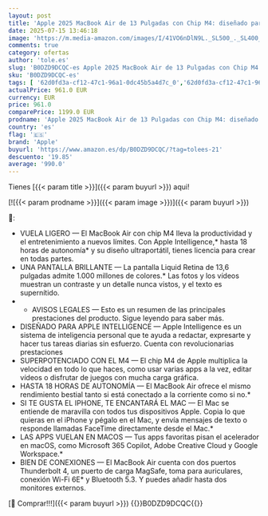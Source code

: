 ```yaml
---
layout: post
title: 'Apple 2025 MacBook Air de 13 Pulgadas con Chip M4: diseñado para Apple Intelligence  Pantalla Liquid Retina de 13 6 Pulgadas  16 GB de Memoria unificada  256 GB SSD  Teclado español; Plata'
date: 2025-07-15 13:46:18
image: 'https://m.media-amazon.com/images/I/41VO6nDlN9L._SL500_._SL400_.jpg'
comments: true
category: ofertas
author: 'tole.es'
slug: 'B0DZD9DCQC-es Apple 2025 MacBook Air de 13 Pulgadas con Chip M4:...'
sku: 'B0DZD9DCQC-es'
tags: [ '62d0fd3a-cf12-47c1-96a1-0dc45b5a4d7c_0','62d0fd3a-cf12-47c1-96a1-0dc45b5a4d7c_4301','62d0fd3a-cf12-47c1-96a1-0dc45b5a4d7c_4501','Arborist Merchandising Root','Informática','Portátiles','Portátiles tradicionales','Self Service','Sorteo encuesta portátiles','Special Features Stores','Vuelta al cole: Informática','apple','🇪🇸', ]
actualPrice: 961.0 EUR
currency: EUR
price: 961.0
comparePrice: 1199.0 EUR
prodname: 'Apple 2025 MacBook Air de 13 Pulgadas con Chip M4: diseñado para Apple Intelligence  Pantalla Liquid Retina de 13 6 Pulgadas  16 GB de Memoria unificada  256 GB SSD  Teclado español; Plata'
country: 'es'
flag: '🇪🇸'
brand: 'Apple'
buyurl: 'https://www.amazon.es/dp/B0DZD9DCQC/?tag=tolees-21'
descuento: '19.85'
average: '990.0'
---
```


Tienes [{{< param title >}}]({{< param buyurl >}}) aqui!

[![{{< param prodname >}}]({{< param image >}})]({{< param buyurl >}})

🔎:

- VUELA LIGERO — El MacBook Air con chip M4 lleva la productividad y el entretenimiento a nuevos límites. Con Apple Intelligence,* hasta 18 horas de autonomía* y su diseño ultraportátil, tienes licencia para crear en todas partes.
- UNA PANTALLA BRILLANTE — La pantalla Liquid Retina de 13,6 pulgadas admite 1.000 millones de colores.* Las fotos y los vídeos muestran un contraste y un detalle nunca vistos, y el texto es supernítido.
- * AVISOS LEGALES — Esto es un resumen de las principales prestaciones del producto. Sigue leyendo para saber más.
- DISEÑADO PARA APPLE INTELLIGENCE — Apple Intelligence es un sistema de inteligencia personal que te ayuda a redactar, expresarte y hacer tus tareas diarias sin esfuerzo. Cuenta con revolucionarias prestaciones
- SUPERPOTENCIADO CON EL M4 — El chip M4 de Apple multiplica la velocidad en todo lo que haces, como usar varias apps a la vez, editar vídeos o disfrutar de juegos con mucha carga gráfica.
- HASTA 18 HORAS DE AUTONOMÍA — El MacBook Air ofrece el mismo rendimiento bestial tanto si está conectado a la corriente como si no.*
- SI TE GUSTA EL IPHONE, TE ENCANTARÁ EL MAC — El Mac se entiende de maravilla con todos tus dispositivos Apple. Copia lo que quieras en el iPhone y pégalo en el Mac, y envía mensajes de texto o responde llamadas FaceTime directamente desde el Mac.*
- LAS APPS VUELAN EN MACOS — Tus apps favoritas pisan el acelerador en macOS, como Microsoft 365 Copilot, Adobe Creative Cloud y Google Workspace.*
- BIEN DE CONEXIONES — El MacBook Air cuenta con dos puertos Thunderbolt 4, un puerto de carga MagSafe, toma para auriculares, conexión Wi-Fi 6E* y Bluetooth 5.3. Y puedes añadir hasta dos monitores externos.

[🛒 Comprar!!!]({{< param buyurl >}})
{{<world>}}B0DZD9DCQC{{</world>}}
